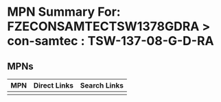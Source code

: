 



# MPN Summary For: FZECONSAMTECTSW1378GDRA > con-samtec : TSW-137-08-G-D-RA

## MPNs
  

|MPN|Direct Links|Search Links|
| :--- | :--- | :--- |
||||
